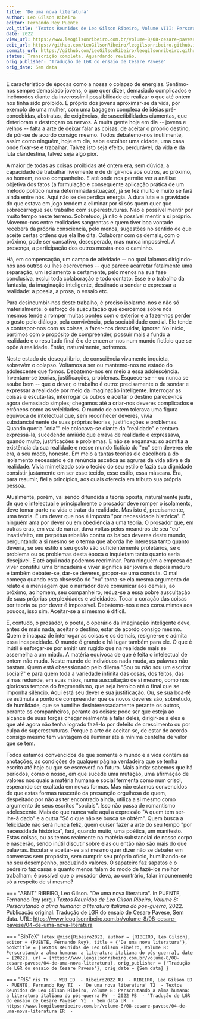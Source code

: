 ```yaml
---
title: 'De uma nova literatura'
author: Leo Gilson Ribeiro
editor: Fernando Rey Puente
vol_title: 'Textos Reunidos de Leo Gilson Ribeiro, Volume VIII: Perscrutando a alma humana: a literatura italiana do pós-guerra'
date: 2022
view_url: https://www.leogilsonribeiro.com.br/volume-8/08-cesare-pavese/04-de-uma-nova-literatura
edit_url: https://github.com/LeoGilsonRibeiro/leogilsonribeiro.github.io/edit/main/docs/markdown/volume-8/08-cesare-pavese/04-de-uma-nova-literatura.md
commits_url: https://github.com/LeoGilsonRibeiro/leogilsonribeiro.github.io/commits/main/docs/markdown/volume-8/08-cesare-pavese/04-de-uma-nova-literatura.md
status: Transcrição completa. Aguardando revisão.
orig_publisher: 'Tradução de LGR do ensaio de Cesare Pavese'
orig_date: Sem data
---
```


É característico de épocas como a nossa o colapso de energias. Sentimo-nos sempre demasiado jovens, o que quer dizer, demasiado complicados e incômodos diante da inverossímil possibilidade de realizar o que até ontem nos tinha sido proibido. É próprio dos jovens aproximar-se da vida, por exemplo de uma mulher, com uma bagagem complexa de ideias pré-concebidas, abstratas, de exigências, de suscetibilidades ciumentas, que deterioram e destroçam os nervos. A muita gente hoje em dia -- jovens e velhos -- falta a arte de deixar falar as coisas, de aceitar o próprio destino, de pôr-se de acordo consigo mesmo. Todos debatemo-nos inutilmente, assim como ninguém, hoje em dia, sabe escolher uma cidade, uma casa onde fixar-se e trabalhar. Talvez isto seja efeito, perdurável, da vida e da luta clandestina, talvez seja algo pior.

A maior de todas as coisas proibidas até ontem era, sem dúvida, a capacidade de trabalhar livremente e de dirigir-nos aos outros, ao próximo, ao homem, nosso companheiro. E até onde nos permite ver a análise objetiva dos fatos (a formulação e consequente aplicação prática de um método político numa determinada situação), já se fez muito e muito se fará ainda entre nós. Aqui não se desperdiça energia. A dura luta e a gravidade do que estava em jogo tendem a eliminar por si sós quem quer que sobrecarregue seu trabalho com superestruturas. Não é possível mentir por muito tempo neste terreno. Sobretudo, já não é possível mentir a si próprio. Movemo-nos entre realidades sangrentas e quem tiver boa vontade receberá da própria consciência, pelo menos, sugestões no sentido de que aceite certas ordens que ela lhe dita. Colaborar com os demais, com o próximo, pode ser cansativo, desesperado, mas nunca impossível. A presença, a participação dos outros mostra-nos o caminho.

Há, em compensação, um campo de atividade -- no qual falamos dirigindo-nos aos outros ou lhes escrevemos -- que parece acarretar fatalmente uma separação, um isolamento e certamente, pelo menos na sua fase conclusiva, exclui toda colaboração e todo contato. Esse é o trabalho da fantasia, da imaginação inteligente, destinado a sondar e expressar a realidade: a poesia, a prosa, o ensaio etc.

Para desincumbir-nos deste trabalho, é preciso isolarmo-nos e não só materialmente: o esforço de auscultação que exercemos sobre nós mesmos tende a romper muitas pontes com o exterior e a fazer-nos perder o gosto pelo diálogo, pela convivência, pela sociabilidade cordial. Ele tende a contrapor-nos com as coisas, a fazer-nos descuidar, ignorar. No início, partimos com o propósito de compreender, possuir mais a fundo a realidade e o resultado final é o de encerrar-nos num mundo fictício que se opõe à realidade. Então, naturalmente, sofremos.

Neste estado de desequilíbrio, de consciência vivamente inquieta, sobrevém o colapso. Voltamos a ser ou mantemo-nos no estado do adolescente que fomos. Debatemo-nos em meio a essa adolescência. Inventam-se teorias, justificações, problemas. Esquece-se -- ou nunca se soube bem -- que o dever, o trabalho é outro: precisamente o de sondar e expressar a realidade por meio da imaginação inteligente. Interrogar as coisas e escutá-las, interrogar os outros e aceitar o destino parece-nos agora demasiado simples; chegamos até a criar-nos deveres complicados e errôneos como as veleidades. O mundo de ontem tolerava uma figura equívoca de intelectual que, sem reconhecer deveres, vivia substancialmente de suas próprias teorias, justificações e problemas. Quando queria "cria"\" ele colocava-se diante da "realidade" e tentava expressá-la, sucedendo amiúde que errava de realidade e expressava, quando muito, justificações e problemas. E não se enganava: só admitia a existência da sua realidade e nesse mundo fictício do "eu" sem deveres ele era, a seu modo, honesto. Em meio a tantas teorias ele escolhera a do isolamento necessário e da renúncia ascética às agruras da vida ativa e da realidade. Vivia mimetizado sob o tecido do seu estilo e fazia sua dignidade consistir justamente em ser esse tecido, esse estilo, essa máscara. Era, para resumir, fiel a princípios, aos quais oferecia em tributo sua própria pessoa.

Atualmente, porém, vai sendo difundida a teoria oposta, naturalmente justa, de que o intelectual e principalmente o prosador deve romper o isolamento, deve tomar parte na vida e tratar da realidade. Mas isto é, precisamente, uma teoria. É um dever que nos é imposto "por necessidade histórica". E ninguém ama por dever ou em obediência a uma teoria. O prosador que, em outras eras, em vez de narrar, dava voltas pelos meandros de seu "eu" insatisfeito, em perpétua rebelião contra os baixos deveres deste mundo, perguntando a si mesmo se o terma que aborda lhe interessa tanto quanto deveria, se seu estilo e seu gosto são suficientemente proletários, se o problema ou os problemas desta época o inquietam tanto quanto seria desejável. E até aqui nada podemos recriminar. Para ninguém a empresa de viver constitui uma brincadeira e viver significa ser jovem e depois maduro e também debater-se, dar-se deveres, propor-se uma conduta. O mal começa quando esta obsessão do "eu" torna-se ela mesma argumento do relato e a mensagem que o narrador deve comunicar aos demais, ao próximo, ao homem, seu companheiro, reduz-se a essa pobre auscultação de suas próprias perplexidades e veleidades. Tocar o coração das coisas por teoria ou por dever é impossível. Debatemo-nos e nos consumimos aos poucos, isso sim. Aceitar-se a si mesmo é difícil.

E, contudo, o prosador, o poeta, o operário da imaginação inteligente deve, antes de mais nada, aceitar o destino, estar de acordo consigo mesmo. Quem é incapaz de interrogar as coisas e os demais, resigne-se e admita essa incapacidade. O mundo é grande e há lugar também para ele. O que é inútil é esforçar-se por emitir um rugido que na realidade mais se assemelha a um miado. A matéria equívoca de que é feita o intelectual de ontem não muda. Neste mundo de indivíduos nada muda, as palavras não bastam. Quem está obsessionado pelo dilema "Sou ou não sou um escritor social?" e para quem toda a variedade infinita das cosas, dos feitos, das almas redunde, em suas mãos, numa auscultação de si mesmo, como nos gloriosos tempos do fragmentismo, que seja heroico até o final que se imponha silêncio. Aqui está seu dever e sua justificação. Ou, se sua boa-fé se estimula a ponto de compreender que os novos deveres são, sobretudo, de humildade, que se humilhe desinteressadamente perante os outros, perante os companheiros, perante as coisas: pode ser que esteja ao alcance de suas forças chegar realmente a falar deles, dirigir-se a eles e que até agora não tenha logrado fazê-lo por defeito de crescimento ou por culpa de superestruturas. Porque a arte de aceitar-se, de estar de acordo consigo mesmo tem vantagem de iluminar até a mínima centelha de valor que se tem.

Todos estamos convencidos de que somente o mundo e a vida contêm as anotações, as condições de qualquer página verdadeira que se tenha escrito até hoje ou que se escreverá no futuro. Mais ainda: sabemos que há períodos, como o nosso, em que sucede uma mutação, uma afirmação de valores nos quais a matéria humana e social fermenta como num crisol, esperando ser exaltada em novas formas. Mas não estamos convencidos de que estas formas nascerão da presunção orgulhosa de quem, despeitado por não as ter encontrado ainda, utiliza a si mesmo como argumento de seus escritos "sociais". Isso não passa de romantismo adolescente. Mais do que nunca vale aqui a expressão "A quem tem ser-lhe-á dado" e a outra "Só o que não se busca se obtém". Quem busca a felicidade não será nunca feliz, quem quiser fazer a arte do seu tempo "por necessidade histórica", fará, quando muito, uma poética, um manifesto. Estas coisas, ou as temos realmente na matéria substancial de nosso corpo e nascerão, sendo inútil discutir sobre elas ou então não são mais do que palavras. Escutar e aceitar-se a si mesmo quer dizer não se debater em conversas sem propósito, sem cumprir seu próprio ofício, humilhando-se no seu desempenho, produzindo valores. O sapateiro faz sapatos e o pedreiro faz casas e quanto menos falam do modo de fazê-los melhor trabalham: é possível que o prosador deva, ao contrário, falar impunemente só a respeito de si mesmo?


=== "ABNT"
    RIBEIRO, Leo Gilson. "De uma nova literatura". In PUENTE, Fernando Rey (org.) <em>Textos Reunidos de Leo Gilson Ribeiro, Volume 8: Perscrutando a alma humana: a literatura italiana do pós-guerra</em>, 2022. Publicação original: Tradução de LGR do ensaio de Cesare Pavese, Sem data. URL: <a href="stable_url">https://www.leogilsonribeiro.com.br/volume-8/08-cesare-pavese/04-de-uma-nova-literatura</a>

=== "BibTeX"
    ```latex
    @misc{Ribeiro2022,
    author = {RIBEIRO, Leo Gilson},
    editor = {PUENTE, Fernando Rey},
    title = {'De uma nova literatura'},
    booktitle = {Textos Reunidos de Leo Gilson Ribeiro, Volume 8: Perscrutando a alma humana: a literatura italiana do pós-guerra},
    date = {2022},
    url = {https://www.leogilsonribeiro.com.br/volume-8/08-cesare-pavese/04-de-uma-nova-literatura},
    orig_publisher = {'Tradução de LGR do ensaio de Cesare Pavese'},
    orig_date = {Sem data}
    }
    ```

=== "RIS"
    ```ris
    TY  - WEB
    ID  - Ribeiro2022
    AU  - RIBEIRO, Leo Gilson
    ED  - PUENTE, Fernando Rey
    TI  - 'De uma nova literatura'
    T2  - Textos Reunidos de Leo Gilson Ribeiro, Volume 8: Perscrutando a alma humana: a literatura italiana do pós-guerra
    PY  - 2022
    PB  - 'Tradução de LGR do ensaio de Cesare Pavese'
    Y1  - Sem data
    UR  - https://www.leogilsonribeiro.com.br/volume-8/08-cesare-pavese/04-de-uma-nova-literatura
    ER  - 
    ```
